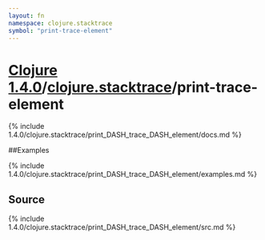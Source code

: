 ```yaml
---
layout: fn
namespace: clojure.stacktrace
symbol: "print-trace-element"
---
```


# [Clojure 1.4.0](../../)/[clojure.stacktrace](../)/print-trace-element

{% include 1.4.0/clojure.stacktrace/print_DASH_trace_DASH_element/docs.md %}

##Examples

{% include 1.4.0/clojure.stacktrace/print_DASH_trace_DASH_element/examples.md %}
## Source
{% include 1.4.0/clojure.stacktrace/print_DASH_trace_DASH_element/src.md %}

